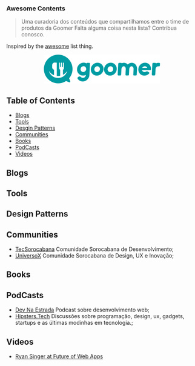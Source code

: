 ### **Awesome Contents** 

> Uma curadoria dos conteúdos que compartilhamos entre o time de produtos da Goomer
>Falta alguma coisa nesta lista? Contribua conosco. 

Inspired by the [awesome](https://github.com/sindresorhus/awesome) list thing.

<p align="center">
  <img src="https://github.com/goomerdev/awesome-contents/blob/master/media/logo-azul.png"/>
</p>

## Table of Contents
* [Blogs](#blogs)
* [Tools](#tools)
* [Desgin Patterns](#design-patterns)
* [Communities](#communities)
* [Books](#books)
* [PodCasts](#podcasts)
* [Videos](#videos)


## Blogs

## Tools

## Design Patterns

## Communities
- [TecSorocabana](https://tecsorocabana.slack.com/) Comunidade Sorocabana de Desenvolvimento;
- [UniversoX](https://universox.slack.com) Comunidade Sorocabana de Design, UX e Inovação;

## Books

## PodCasts
- [Dev Na Estrada](https://devnaestrada.com.br/) Podcast sobre desenvolvimento web;
- [Hipsters.Tech](https://hipsters.tech/) Discussões sobre programação, design, ux, gadgets, startups e as últimas modinhas em tecnologia.;

## Videos
- [Ryan Singer at Future of Web Apps](https://vimeo.com/15772341)





